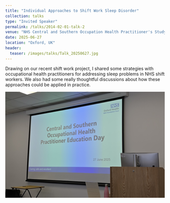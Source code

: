 ```yaml
---
title: "Individual Approaches to Shift Work Sleep Disorder"
collection: talks
type: "Invited Speaker"
permalink: /talks/2014-02-01-talk-2
venue: "NHS Central and Southern Occupation Health Practitioner's Study Day"
date: 2025-06-27
location: "Oxford, UK"
header:
  teaser: /images/talks/Talk_20250627.jpg
---
```

Drawing on our recent shift work project, I shared some strategies with occupational health practitioners for addressing sleep problems in NHS shift workers. We also had some really thoughtful discussions about how these approaches could be applied in practice.

![](/images/talks/Talk_20250627.jpg)